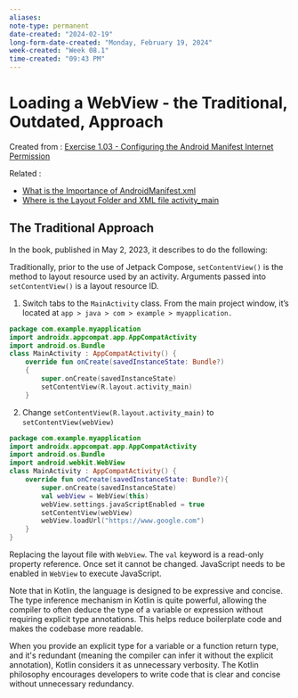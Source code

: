 ```yaml
---
aliases:
note-type: permanent
date-created: "2024-02-19"
long-form-date-created: "Monday, February 19, 2024"
week-created: "Week 08.1"
time-created: "09:43 PM"
---
```


# Loading a WebView - the Traditional, Outdated, Approach

Created from : [Exercise 1.03 - Configuring the Android Manifest Internet Permission](Activities%20and%20Exercises/Exercise%201.03%20-%20Configuring%20the%20Android%20Manifest%20Internet%20Permission.md)

Related :

- [What is the Importance of AndroidManifest.xml](What%20is%20the%20Importance%20of%20AndroidManifest.xml.md)
- [Where is the Layout Folder and XML file activity_main](Where%20is%20the%20Layout%20Folder%20and%20XML%20file%20activity_main.md)

## The Traditional Approach

In the book, published in May 2, 2023, it describes to do the following:

Traditionally, prior to the use of Jetpack Compose, `setContentView()` is the
method to layout resource used by an activity. Arguments passed into
`setContentView()` is a layout resource ID.

1. Switch tabs to the `MainActivity` class. From the main project window, it’s
   located at `app > java > com > example > myapplication.`

```kotlin
package com.example.myapplication
import androidx.appcompat.app.AppCompatActivity
import android.os.Bundle
class MainActivity : AppCompatActivity() {
    override fun onCreate(savedInstanceState: Bundle?)
    {
        super.onCreate(savedInstanceState)
        setContentView(R.layout.activity_main)
    }
```

2. Change `setContentView(R.layout.activity_main)` to `setContentView(webView)`

```kotlin
package com.example.myapplication
import androidx.appcompat.app.AppCompatActivity
import android.os.Bundle
import android.webkit.WebView
class MainActivity : AppCompatActivity() {
    override fun onCreate(savedInstanceState: Bundle?){
        super.onCreate(savedInstanceState)
        val webView = WebView(this)
        webView.settings.javaScriptEnabled = true
        setContentView(webView)
        webView.loadUrl("https://www.google.com")
    }
}
```

Replacing the layout file with `WebView`. The `val` keyword is a read-only
property reference. Once set it cannot be changed. JavaScript needs to be
enabled in `WebView` to execute JavaScript.

Note that in Kotlin, the language is designed to be expressive and concise.
The type inference mechanism in Kotlin is quite powerful, allowing the compiler
to often deduce the type of a variable or expression without requiring explicit
type annotations. This helps reduce boilerplate code and makes the codebase
more readable.

When you provide an explicit type for a variable or a function return type, and
it's redundant (meaning the compiler can infer it without the explicit
annotation), Kotlin considers it as unnecessary verbosity. The Kotlin
philosophy encourages developers to write code that is clear and concise
without unnecessary redundancy.
